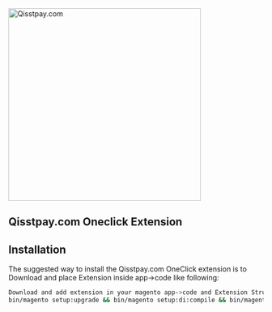 <img src="https://qisstpay.com/images/qisstpayLogoHd.png?2c17eccafe68477653388f509c7037bf" alt="Qisstpay.com" width="380"/>

## Qisstpay.com Oneclick Extension

## Installation
The suggested way to install the Qisstpay.com OneClick extension is to Download and place Extension inside app->code like following:

```bash
Download and add extension in your magento app->code and Extension Structure is Qisst->Oneclick directory
bin/magento setup:upgrade && bin/magento setup:di:compile && bin/magento cache:clean

